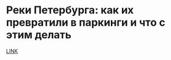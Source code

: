# Реки Петербурга: как их превратили в паркинги и что с этим делать



[LINK](https://varlamov.ru/3392601.html)